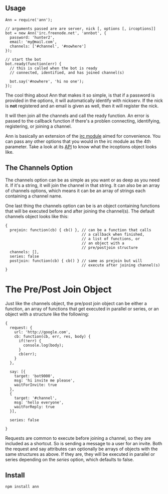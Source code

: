 Usage
------------------

    Ann = require('ann');

    // arguments passed are are server, nick [, options [, ircoptions]]
    bot = new Ann('irc.freenode.net', 'annbot', {
      password: 'hunter2',
      email: 'my@mail.com',
      channels: ['#channel', '#nowhere']
    });

    // start the bot
    bot.ready(function(err) {
      // this is called when the bot is ready
      // connected, identified, and has joined channel(s)

      bot.say('#nowhere', 'hi no one');
    });

The cool thing about Ann that makes it so simple, is that if a password is provided in the options, it will automatically identify with nickserv. If the nick is **not** registered and an email is given as well, then it will register the nick.

It will then join all the channels and call the ready function. An error is passed to the callback function if there's a problen connecting, identifying, registering, or joining a channel.

Ann is basically an extension of the [irc module](https://github.com/martynsmith/node-irc) aimed for convenience. You can pass any other options that you would in the irc module as the 4th parameter. Take a look at its [API](https://github.com/martynsmith/node-irc/blob/master/API.md) to know what the ircoptions object looks like.


The Channels Option
-------------------
The channels option can be as simple as you want or as deep as you need it. If it's a string, it will join the channel in that string. It can also be an array of channels options, which means it can be an array of strings each containing a channel name.

One last thing the channels option can be is an object containing functions that will be executed before and after joining the channel(s). The default channels object looks like this:

    {
      prejoin: function(cb) { cb() }, // can be a function that calls
                                      // a callback when finished,
                                      // a list of functions, or
                                      // an object with a
                                      // pre/postjoin structure
      channels: [],
      series: false
      postjoin: function(cb) { cb() } // same as prejoin but will
                                      // execute after joining channel(s)
    }

# The Pre/Post Join Object

Just like the channels object, the pre/post join object can be either a function, an array of functions that get executed in parallel or series, or an object with a structure like the following:

    {
      request: {
        url: 'http://google.com',
        cb: function(cb, err, res, body) {
          if(!err) {
            console.log(body);
          }
          cb(err);
        }
      },

      say: [{
        target: 'bot9000',
        msg: 'hi invite me please',
        waitForInvite: true
      },
      {
        target: '#channel',
        msg: 'hello everyone',
        waitForReply: true
      }],

      series: false
                                       
    }

Requests are common to execute before joining a channel, so they are included as a shortcut. So is sending a message to a user for an invite. Both the request and say attributes can optionally be arrays of objects with the same structures as above. If they are, they will be executed in parallel or series depending on the *series* option, which defaults to false.


Install
------------

    npm install ann

